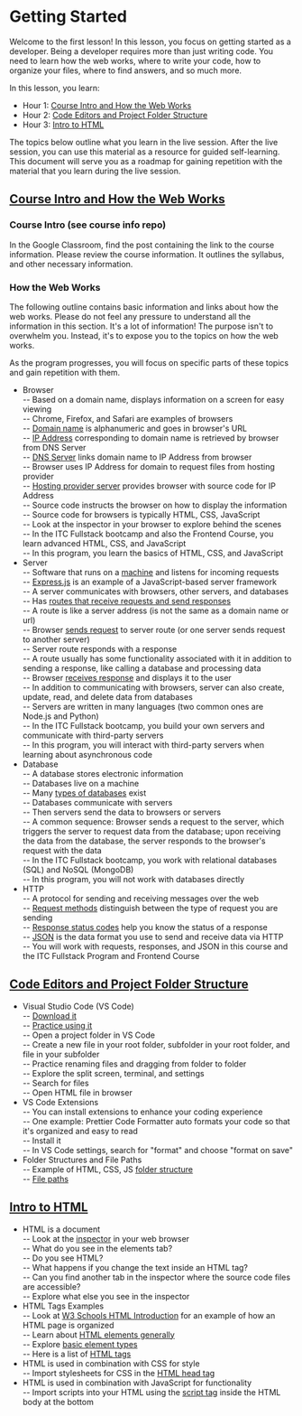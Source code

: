# Getting Started  

Welcome to the first lesson! In this lesson, you focus on getting started as a developer. Being a developer requires more than just writing code. You need to learn how the web works, where to write your code, how to organize your files, where to find answers, and so much more.

In this lesson, you learn:

- Hour 1: [Course Intro and How the Web Works](#course-intro-and-how-the-web-works)    
- Hour 2: [Code Editors and Project Folder Structure ](#code-editors-and-project-folder-structure)   
- Hour 3: [Intro to HTML](#intro-to-html)  

The topics below outline what you learn in the live session. After the live session, you can use this material as a resource for guided self-learning. This document will serve you as a roadmap for gaining repetition with the material that you learn during the live session. 

## [Course Intro and How the Web Works](#course-intro-and-how-the-web-works)  
  
### Course Intro (see course info repo)

In the Google Classroom, find the post containing the link to the course information. Please review the course information. It outlines the syllabus, and other necessary information.  
  
### How the Web Works

The following outline contains basic information and links about how the web works. Please do not feel any pressure to understand all the information in this section. It's a lot of information! The purpose isn't to overwhelm you. Instead, it's to expose you to the topics on how the web works. 

As the program progresses, you will focus on specific parts of these topics and gain repetition with them.  
  
  - Browser  
    -- Based on a domain name, displays information on a screen for easy viewing  
    -- Chrome, Firefox, and Safari are examples of browsers  
    -- [Domain name](https://en.wikipedia.org/wiki/Domain_name) is alphanumeric and goes in browser's URL  
    -- [IP Address](https://en.wikipedia.org/wiki/IP_address) corresponding to domain name is retrieved by browser from DNS Server   
    -- [DNS Server](https://en.wikipedia.org/wiki/Domain_Name_System) links domain name to IP Address from browser  
    -- Browser uses IP Address for domain to request files from hosting provider  
    -- [Hosting provider server](https://en.wikipedia.org/wiki/Web_hosting_service) provides browser with source code for IP Address  
    -- Source code instructs the browser on how to display the information     
    -- Source code for browsers is typically HTML, CSS, JavaScript  
    -- Look at the inspector in your browser to explore behind the scenes  
    -- In the ITC Fullstack bootcamp and also the Frontend Course, you learn advanced HTML, CSS, and JavaScript   
    -- In this program, you learn the basics of HTML, CSS, and JavaScript   
  - Server  
    -- Software that runs on a [machine](https://media.geeksforgeeks.org/wp-content/uploads/20200429161002/server-image-1.png) and listens for incoming requests   
    -- [Express.js](https://expressjs.com/en/starter/hello-world.html) is an example of a JavaScript-based server framework  
    -- A server communicates with browsers, other servers, and databases  
    -- Has [routes that receive requests and send responses](https://expressjs.com/en/starter/basic-routing.html)  
    -- A route is like a server address (is not the same as a domain name or url)  
    -- Browser [sends request](https://developer.mozilla.org/en-US/docs/Web/API/Fetch_API/Using_Fetch) to server route (or one server sends request to another server)  
    -- Server route responds with a response  
    -- A route usually has some functionality associated with it in addition to sending a response, like calling a database and processing data  
    -- Browser [receives response](https://developer.mozilla.org/en-US/docs/Web/API/Fetch_API/Using_Fetch#checking_that_the_fetch_was_successful) and displays it to the user  
    -- In addition to communicating with browsers, server can also create, update, read, and delete data from databases  
    -- Servers are written in many languages (two common ones are Node.js and Python)  
    -- In the ITC Fullstack bootcamp, you build your own servers and communicate with third-party servers  
    -- In this program, you will interact with third-party servers when learning about asynchronous code  
  - Database  
    -- A database stores electronic information  
    -- Databases live on a machine  
    -- Many [types of databases](https://www.guru99.com/introduction-to-database-sql.html) exist  
    -- Databases communicate with servers  
    -- Then servers send the data to browsers or servers  
    -- A common sequence: Browser sends a request to the server, which triggers the server to request data from the database; upon receiving the data from the database, the server responds to the browser's request with the data   
    -- In the ITC Fullstack bootcamp, you work with relational databases (SQL) and NoSQL (MongoDB)  
    -- In this program, you will not work with databases directly  
  - HTTP  
    -- A protocol for sending and receiving messages over the web  
    -- [Request methods](https://www.w3schools.com/tags/ref_httpmethods.asp) distinguish between the type of request you are sending  
    -- [Response status codes](https://developer.mozilla.org/en-US/docs/Web/HTTP/Status) help you know the status of a response  
    -- [JSON](https://www.w3schools.com/whatis/whatis_json.asp) is the data format you use to send and receive data via HTTP  
    -- You will work with requests, responses, and JSON in this course and the ITC Fullstack Program and Frontend Course    
  
## [Code Editors and Project Folder Structure](#code-editors-and-project-folder-structure)  
  - Visual Studio Code (VS Code)  
    -- [Download it](https://code.visualstudio.com/)   
    -- [Practice using it](https://code.visualstudio.com/docs/introvideos/basics)  
    -- Open a project folder in VS Code  
    -- Create a new file in your root folder, subfolder in your root folder, and file in your subfolder  
    -- Practice renaming files and dragging from folder to folder  
    -- Explore the split screen, terminal, and settings  
    -- Search for files  
    -- Open HTML file in browser  
  - VS Code Extensions  
    -- You can install extensions to enhance your coding experience  
    -- One example: Prettier Code Formatter auto formats your code so that it's organized and easy to read   
    -- Install it  
    -- In VS Code settings, search for "format" and choose "format on save"  
  - Folder Structures and File Paths  
    -- Example of HTML, CSS, JS [folder structure](https://developer.mozilla.org/en-US/docs/Learn/Getting_started_with_the_web/Dealing_with_files)  
    -- [File paths](https://www.w3schools.com/html/html_filepaths.asp)   

## [Intro to HTML](#intro-to-html)   
  - HTML is a document  
    -- Look at the [inspector](https://developer.mozilla.org/en-US/docs/Learn/Common_questions/What_are_browser_developer_tools) in your web browser   
    -- What do you see in the elements tab?  
    -- Do you see HTML?  
    -- What happens if you change the text inside an HTML tag?  
    -- Can you find another tab in the inspector where the source code files are accessible?  
    -- Explore what else you see in the inspector  
  - HTML Tags Examples  
    -- Look at [W3 Schools HTML Introduction](https://www.w3schools.com/html/html_intro.asp) for an example of how an HTML page is organized  
    -- Learn about [HTML elements generally](https://www.w3schools.com/html/html_elements.asp)  
    -- Explore [basic element types](https://www.w3schools.com/html/html_basic.asp)  
    -- Here is a list of [HTML tags](https://www.w3schools.com/tags/default.asp)  
  - HTML is used in combination with CSS for style  
    -- Import stylesheets for CSS in the [HTML head tag](https://www.w3schools.com/html/html_head.asp)  
  - HTML is used in combination with JavaScript for functionality  
    -- Import scripts into your HTML using the [script tag](https://www.w3schools.com/html/html_scripts.asp) inside the HTML body at the bottom   

